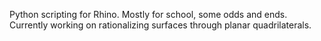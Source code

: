 Python scripting for Rhino. Mostly for school, some odds and ends. Currently working on rationalizing surfaces through planar quadrilaterals.